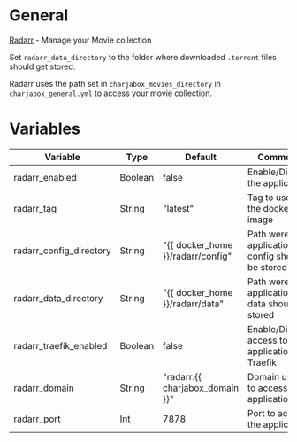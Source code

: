 # General
[Radarr](https://radarr.video/) - Manage your Movie collection

Set `radarr_data_directory` to the folder where downloaded `.torrent` files should get stored.

Radarr uses the path set in `charjabox_movies_directory` in `charjabox_general.yml` to access your movie collection.

# Variables

| Variable                | Type    | Default                           | Comment                                          |
|-------------------------|---------|-----------------------------------|--------------------------------------------------|
| radarr_enabled          | Boolean | false                             | Enable/Disable the application                   |
| radarr_tag              | String  | "latest"                          | Tag to use for the docker image                  |
| radarr_config_directory | String  | "{{ docker_home }}/radarr/config" | Path were application config should be stored    |
| radarr_data_directory   | String  | "{{ docker_home }}/radarr/data"   | Path were application data should be stored      |
| radarr_traefik_enabled  | Boolean | false                             | Enable/Disable access to application via Traefik |
| radarr_domain           | String  | "radarr.{{ charjabox_domain }}"   | Domain used to access the application            |
| radarr_port             | Int     | 7878                              | Port to access the application                   |
